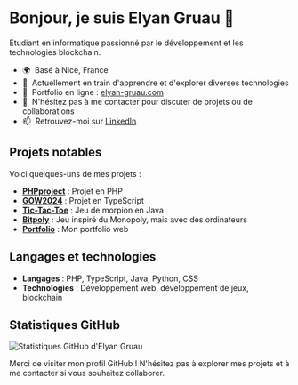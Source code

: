 # Bonjour, je suis Elyan Gruau 👋

Étudiant en informatique passionné par le développement et les technologies blockchain.

- 🌍  Basé à Nice, France
- 🌱  Actuellement en train d'apprendre et d'explorer diverses technologies
- 💼  Portfolio en ligne : [elyan-gruau.com](https://elyan-gruau.com)
- 💬  N'hésitez pas à me contacter pour discuter de projets ou de collaborations
- 📫  Retrouvez-moi sur [LinkedIn](https://www.linkedin.com/in/elyan-gruau)

## Projets notables

Voici quelques-uns de mes projets :

- [**PHPproject**](https://github.com/Elyan-Gruau/PHPproject) : Projet en PHP
- [**GOW2024**](https://github.com/Elyan-Gruau/GOW2024) : Projet en TypeScript
- [**Tic-Tac-Toe**](https://github.com/Elyan-Gruau/Tic-Tac-Toe) : Jeu de morpion en Java
- [**Bitpoly**](https://github.com/Elyan-Gruau/Bitpoly) : Jeu inspiré du Monopoly, mais avec des ordinateurs
- [**Portfolio**](https://github.com/Elyan-Gruau/Portfolio) : Mon portfolio web

## Langages et technologies

- **Langages** : PHP, TypeScript, Java, Python, CSS
- **Technologies** : Développement web, développement de jeux, blockchain

## Statistiques GitHub

![Statistiques GitHub d'Elyan Gruau](https://github-readme-stats.vercel.app/api?username=Elyan-Gruau&show_icons=true&theme=radical)

Merci de visiter mon profil GitHub ! N'hésitez pas à explorer mes projets et à me contacter si vous souhaitez collaborer.
